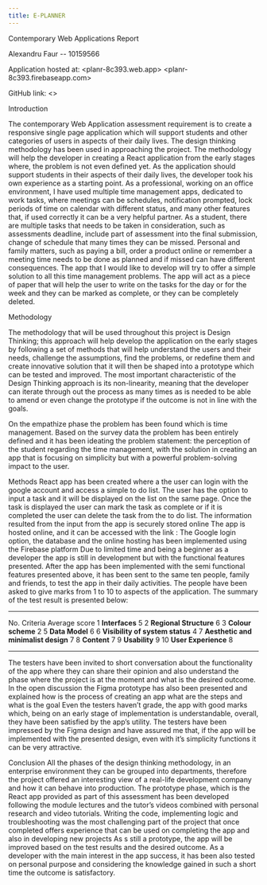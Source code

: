 ```yaml
---
title: E-PLANNER
---
```


Contemporary Web Applications Report 

Alexandru Faur -- 10159566

Application hosted at: <planr-8c393.web.app>
                       <planr-8c393.firebaseapp.com>

GitHub link:
<>

Introduction

The contemporary Web Application assessment requirement is to create a responsive single page application which will support students and other categories of users in aspects of their daily lives.
The design thinking methodology has been used in approaching the project.
The methodology will help the developer in creating a React application from the early stages where, the problem is not even defined yet.
As the application should support students in their aspects of their daily lives, the developer took his own experience as a starting point.
As a professional, working on an office environment, I have used multiple time management apps, dedicated to work tasks, where meetings can be schedules, notification prompted, lock periods of time on calendar with different status, and many other features that, if used correctly it can be a very helpful partner.
As a student, there are multiple tasks that needs to be taken in consideration, such as assessments deadline, include part of assessment into the final submission, change of schedule that many times they can be missed.
Personal and family matters, such as paying a bill, order a product online or remember a meeting time needs to be done as planned and if missed can have different consequences.
The app that I would like to develop will try to offer a simple solution to all this time management problems.
The app will act as a piece of paper that will help the user to write on the tasks for the day or for the week and they can be marked as complete, or they can be completely deleted.


Methodology

The methodology that will be used throughout this project is Design Thinking; this approach will help develop the application on the early stages by following a set of methods that will help understand the users and their needs, challenge the assumptions, find the problems, or redefine them and create innovative solution that it will then be shaped into a prototype which can be tested and improved.
The most important characteristic of the Design Thinking approach is its non-linearity, meaning that the developer can iterate through out the process as many times as is needed to be able to amend or even change the prototype if the outcome is not in line with the goals.

On the empathize phase the problem has been found which is time management.
Based on the survey data the problem has been entirely defined and it has been ideating the problem statement: the perception of the student regarding the time management, with the solution in creating an app that is focusing on simplicity but with a powerful problem-solving impact to the user.


Methods
React app has been created where a the user can login with the google account and access a simple to do list.
The user has the option to input a task and it will be displayed on the list on the same page.
Once the task is displayed the user can mark the task as complete or if it is completed the user can delete the task from the to do list.
The information resulted from the input from the app is securely stored online
The app is hosted online, and it can be accessed with the link :
The Google login option, the database and the online hosting has been implemented using the Firebase platform
Due to limited time and being a beginner as a developer the app is still in development but with the functional features presented.
After the app has been implemented with the semi functional features presented above, it has been sent to the same ten people, family and friends, to test the app in their daily activities.
The people have been asked to give marks from 1 to 10 to aspects of the application.
The summary of the test result is presented below:
  ----- ------------------------------------- ---------------
  No.   Criteria                              Average score
  1     **Interfaces**                        5
  2     **Regional Structure**                6
  3     **Colour scheme**                     2
  5     **Data Model**                        6
  6     **Visibility of system status**       4
  7     **Aesthetic and minimalist design**   7
  8     **Content**                           7
  9     **Usability**                         9
  10    **User Experience**                   8
  ----- ------------------------------------- ---------------

The testers have been invited to short conversation about the functionality of the app where they can share their opinion and also understand the phase where the project is at the moment and what is the desired outcome.
In the open discussion the Figma prototype has also been presented and explained how is the process of creating an app what are the steps and what is the goal
Even the testers haven’t grade, the app with good marks which, being on an early stage of implementation is understandable, overall, they have been satisfied by the app’s utility.
The testers have been impressed by the Figma design and have assured me that, if the app will be implemented with the presented design, even with it’s simplicity functions it can be very attractive.

Conclusion
All the phases of the design thinking methodology, in an enterprise environment they can be grouped into departments, therefore the project offered an interesting view of a real-life development company and how it can behave into production.
The prototype phase, which is the React app provided as part of this assessment has been developed following the module lectures and the tutor’s videos combined with personal research and video tutorials.
Writing the code, implementing logic and troubleshooting was the most challenging part of the project that once completed offers experience that can be used on completing the app and also in developing new projects
As s still a prototype, the app will be improved based on the test results and the desired outcome.
As a developer with the main interest in the app success, it has been also tested on personal purpose and considering the knowledge gained in such a short time the outcome is satisfactory.

